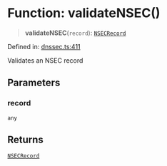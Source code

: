 # Function: validateNSEC()

> **validateNSEC**(`record`): [`NSECRecord`](../interfaces/NSECRecord.md)

Defined in: [dnssec.ts:411](https://github.com/Nick2bad4u/dnsValidator/blob/main/src/dnssec.ts#L411)

Validates an NSEC record

## Parameters

### record

`any`

## Returns

[`NSECRecord`](../interfaces/NSECRecord.md)
